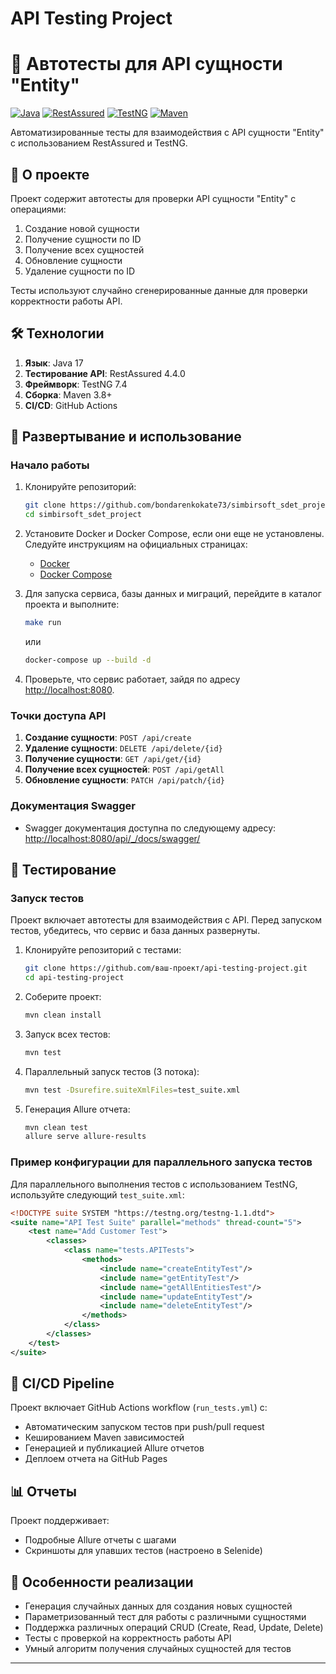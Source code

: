 # API Testing Project

# 🏦 Автотесты для API сущности "Entity"

[![Java](https://img.shields.io/badge/Java-17-red?logo=openjdk)](https://www.java.com/ru/)
[![RestAssured](https://img.shields.io/badge/RestAssured-4.4.0-blue?logo=restassured)](https://rest-assured.io/)
[![TestNG](https://img.shields.io/badge/TestNG-7.4-red?logo=testng)](https://testng.org)
[![Maven](https://img.shields.io/badge/Maven-3.8-orange?logo=apachemaven)](https://maven.apache.org)

Автоматизированные тесты для взаимодействия с API сущности "Entity" с использованием RestAssured и TestNG.

## 📌 О проекте

Проект содержит автотесты для проверки API сущности "Entity" с операциями:
1. Создание новой сущности
2. Получение сущности по ID
3. Получение всех сущностей
4. Обновление сущности
5. Удаление сущности по ID

Тесты используют случайно сгенерированные данные для проверки корректности работы API.

## 🛠 Технологии
1. **Язык**: Java 17
2. **Тестирование API**: RestAssured 4.4.0
3. **Фреймворк**: TestNG 7.4
4. **Сборка**: Maven 3.8+
5. **CI/CD**: GitHub Actions

## 🚀 Развертывание и использование

### Начало работы

1. Клонируйте репозиторий:
    ```bash
    git clone https://github.com/bondarenkokate73/simbirsoft_sdet_project.git
    cd simbirsoft_sdet_project
    ```

2. Установите Docker и Docker Compose, если они еще не установлены. Следуйте инструкциям на официальных страницах:
   - [Docker](https://docs.docker.com/get-docker/)
   - [Docker Compose](https://docs.docker.com/compose/install/)

3. Для запуска сервиса, базы данных и миграций, перейдите в каталог проекта и выполните:

    ```bash
    make run
    ```
    или
    ```bash
    docker-compose up --build -d
    ```

4. Проверьте, что сервис работает, зайдя по адресу [http://localhost:8080](http://localhost:8080).

### Точки доступа API

1. **Создание сущности**: `POST /api/create`
2. **Удаление сущности**: `DELETE /api/delete/{id}`
3. **Получение сущности**: `GET /api/get/{id}`
4. **Получение всех сущностей**: `POST /api/getAll`
5. **Обновление сущности**: `PATCH /api/patch/{id}`

### Документация Swagger

- Swagger документация доступна по следующему адресу: [http://localhost:8080/api/_/docs/swagger/](http://localhost:8080/api/_/docs/swagger/)

## 🧪 Тестирование

### Запуск тестов

Проект включает автотесты для взаимодействия с API. Перед запуском тестов, убедитесь, что сервис и база данных развернуты.

1. Клонируйте репозиторий с тестами:
    ```bash
    git clone https://github.com/ваш-проект/api-testing-project.git
    cd api-testing-project
    ```

2. Соберите проект:
    ```bash
    mvn clean install
    ```

3. Запуск всех тестов:
    ```bash
    mvn test
    ```

4. Параллельный запуск тестов (3 потока):
    ```bash
    mvn test -Dsurefire.suiteXmlFiles=test_suite.xml
    ```

5. Генерация Allure отчета:
    ```bash
    mvn clean test
    allure serve allure-results
    ```

### Пример конфигурации для параллельного запуска тестов

Для параллельного выполнения тестов с использованием TestNG, используйте следующий `test_suite.xml`:

```xml
<!DOCTYPE suite SYSTEM "https://testng.org/testng-1.1.dtd">
<suite name="API Test Suite" parallel="methods" thread-count="5">
    <test name="Add Customer Test">
        <classes>
            <class name="tests.APITests">
                <methods>
                    <include name="createEntityTest"/>
                    <include name="getEntityTest"/>
                    <include name="getAllEntitiesTest"/>
                    <include name="updateEntityTest"/>
                    <include name="deleteEntityTest"/>
                </methods>
            </class>
        </classes>
    </test>
</suite>
```

## 🔄 CI/CD Pipeline

Проект включает GitHub Actions workflow (`run_tests.yml`) с:
- Автоматическим запуском тестов при push/pull request
- Кешированием Maven зависимостей
- Генерацией и публикацией Allure отчетов
- Деплоем отчета на GitHub Pages

## 📊 Отчеты

Проект поддерживает:

- Подробные Allure отчеты с шагами
- Скриншоты для упавших тестов (настроено в Selenide)

## 🌟 Особенности реализации

- Генерация случайных данных для создания новых сущностей
- Параметризованный тест для работы с различными сущностями
- Поддержка различных операций CRUD (Create, Read, Update, Delete)
- Тесты с проверкой на корректность работы API
- Умный алгоритм получения случайных сущностей для тестов

---